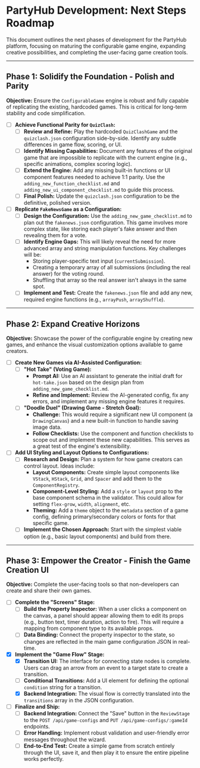 # PartyHub Development: Next Steps Roadmap

This document outlines the next phases of development for the PartyHub platform, focusing on maturing the configurable game engine, expanding creative possibilities, and completing the user-facing game creation tools.

---

## Phase 1: Solidify the Foundation - Polish and Parity

**Objective:** Ensure the `ConfigurableGame` engine is robust and fully capable of replicating the existing, hardcoded games. This is critical for long-term stability and code simplification.

-   [ ] **Achieve Functional Parity for `QuizClash`:**
    -   [ ] **Review and Refine:** Play the hardcoded `QuizClashGame` and the `quizclash.json` configuration side-by-side. Identify any subtle differences in game flow, scoring, or UI.
    -   [ ] **Identify Missing Capabilities:** Document any features of the original game that are impossible to replicate with the current engine (e.g., specific animations, complex scoring logic).
    -   [ ] **Extend the Engine:** Add any missing built-in functions or UI component features needed to achieve 1:1 parity. Use the `adding_new_function_checklist.md` and `adding_new_ui_component_checklist.md` to guide this process.
    -   [ ] **Final Polish:** Update the `quizclash.json` configuration to be the definitive, polished version.

-   [ ] **Replicate `FakeNewsGame` as a Configuration:**
    -   [ ] **Design the Configuration:** Use the `adding_new_game_checklist.md` to plan out the `fakenews.json` configuration. This game involves more complex state, like storing each player's fake answer and then revealing them for a vote.
    -   [ ] **Identify Engine Gaps:** This will likely reveal the need for more advanced array and string manipulation functions. Key challenges will be:
        -   Storing player-specific text input (`currentSubmission`).
        -   Creating a temporary array of all submissions (including the real answer) for the voting round.
        -   Shuffling that array so the real answer isn't always in the same spot.
    -   [ ] **Implement and Test:** Create the `fakenews.json` file and add any new, required engine functions (e.g., `arrayPush`, `arrayShuffle`).

---

## Phase 2: Expand Creative Horizons

**Objective:** Showcase the power of the configurable engine by creating new games, and enhance the visual customization options available to game creators.

-   [ ] **Create New Games via AI-Assisted Configuration:**
    -   [ ] **"Hot Take" (Voting Game):**
        -   **Prompt AI:** Use an AI assistant to generate the initial draft for `hot-take.json` based on the design plan from `adding_new_game_checklist.md`.
        -   **Refine and Implement:** Review the AI-generated config, fix any errors, and implement any missing engine features it requires.
    -   [ ] **"Doodle Duel" (Drawing Game - Stretch Goal):**
        -   **Challenge:** This would require a significant new UI component (a `DrawingCanvas`) and a new built-in function to handle saving image data.
        -   **Follow Checklists:** Use the component and function checklists to scope out and implement these new capabilities. This serves as a great test of the engine's extensibility.

-   [ ] **Add UI Styling and Layout Options to Configurations:**
    -   [ ] **Research and Design:** Plan a system for how game creators can control layout. Ideas include:
        -   **Layout Components:** Create simple layout components like `VStack`, `HStack`, `Grid`, and `Spacer` and add them to the `ComponentRegistry`.
        -   **Component-Level Styling:** Add a `style` or `layout` prop to the base component schema in the validator. This could allow for setting `flex-grow`, `width`, `alignment`, etc.
        -   **Theming:** Add a `theme` object to the `metadata` section of a game config, defining primary/secondary colors or fonts for that specific game.
    -   [ ] **Implement the Chosen Approach:** Start with the simplest viable option (e.g., basic layout components) and build from there.

---

## Phase 3: Empower the Creator - Finish the Game Creation UI

**Objective:** Complete the user-facing tools so that non-developers can create and share their own games.

-   [ ] **Complete the "Screens" Stage:**
    -   [ ] **Build the Property Inspector:** When a user clicks a component on the canvas, a panel should appear allowing them to edit its props (e.g., button text, timer duration, action to fire). This will require a mapping from component type to its available props.
    -   [ ] **Data Binding:** Connect the property inspector to the state, so changes are reflected in the main game configuration JSON in real-time.

-   [x] **Implement the "Game Flow" Stage:**
    -   [x] **Transition UI:** The interface for connecting state nodes is complete. Users can drag an arrow from an event to a target state to create a transition.
    -   [ ] **Conditional Transitions:** Add a UI element for defining the optional `condition` string for a transition.
    -   [x] **Backend Integration:** The visual flow is correctly translated into the `transitions` array in the JSON configuration.

-   [ ] **Finalize and Ship:**
    -   [ ] **Backend Integration:** Connect the "Save" button in the `ReviewStage` to the `POST /api/game-configs` and `PUT /api/game-configs/:gameId` endpoints.
    -   [ ] **Error Handling:** Implement robust validation and user-friendly error messages throughout the wizard.
    -   [ ] **End-to-End Test:** Create a simple game from scratch entirely through the UI, save it, and then play it to ensure the entire pipeline works perfectly.
